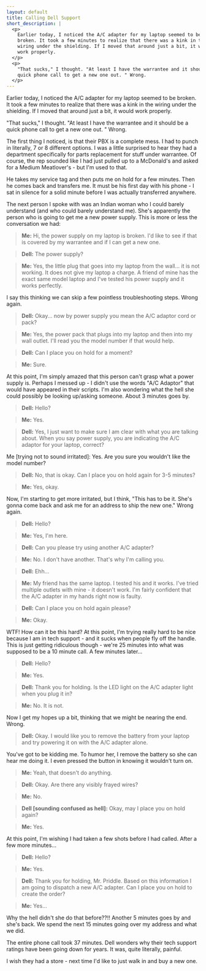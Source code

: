 ```yaml
---
layout: default
title: Calling Dell Support
short_description: |
  <p>
    Earlier today, I noticed the A/C adapter for my laptop seemed to be
    broken. It took a few minutes to realize that there was a kink in the
    wiring under the shielding. If I moved that around just a bit, it would
    work properly.
  </p>
  <p>
    "That sucks," I thought. "At least I have the warrantee and it should be a
    quick phone call to get a new one out. " Wrong.
  </p>
---
```


Earlier today, I noticed the A/C adapter for my laptop seemed to be broken. It
took a few minutes to realize that there was a kink in the wiring under the
shielding. If I moved that around just a bit, it would work properly.

"That sucks," I thought. "At least I have the warrantee and it should be a
quick phone call to get a new one out. " Wrong.

<!--more-->

The first thing I noticed, is that their PBX is a complete mess. I had to
punch in literally, 7 or 8 different options. I was a little surprised to hear
they had a department specifically for parts replacement for stuff under
warrantee. Of course, the rep sounded like I had just pulled up to a McDonald's
and asked for a Medium Meatlover's - but I'm used to that.

He takes my service tag and then puts me on hold for a few minutes. Then he
comes back and transfers me. It must be his first day with his phone - I sat
in silence for a solid minute before I was actually transferred anywhere.

The next person I spoke with was an Indian woman who I could barely understand
(and who could barely understand me). She's apparently the person who is going
to get me a new power supply. This is more or less the conversation we had:

> **Me:** Hi, the power supply on my laptop is broken. I'd like to see if that
is covered by my warrantee and if I can get a new one.

> **Dell:** The power supply?

> **Me:** Yes, the little plug that goes into my laptop from the wall... it is
not working. It does not give my laptop a charge. A friend of mine has the
exact same model laptop and I've tested his power supply and it works
perfectly.

I say this thinking we can skip a few pointless troubleshooting steps. Wrong
again.

> **Dell:** Okay... now by power supply you mean the A/C adaptor cord or pack?

> **Me:** Yes, the power pack that plugs into my laptop and then into my wall
outlet. I'll read you the model number if that would help.

> **Dell:** Can I place you on hold for a moment?

> **Me:** Sure.

At this point, I'm simply amazed that this person can't grasp what a power
supply is. Perhaps I messed up - I didn't use the words "A/C Adaptor" that
would have appeared in their scripts. I'm also wondering what the hell she
could possibly be looking up/asking someone. About 3 minutes goes by.

> **Dell:** Hello?

> **Me:** Yes.

> **Dell:** Yes, I just want to make sure I am clear with what you are talking
about. When you say power supply, you are indicating the A/C adaptor for your
laptop, correct?

Me [trying not to sound irritated]: Yes. Are you sure you wouldn't like the
model number?

> **Dell:** No, that is okay.  Can I place you on hold again for 3-5 minutes?

> **Me:** Yes, okay.

Now, I'm starting to get more irritated, but I think, "This has to be it.
She's gonna come back and ask me for an address to ship the new one." Wrong
again.

> **Dell:** Hello?

> **Me:** Yes, I'm here.

> **Dell:** Can you please try using another A/C adapter?

> **Me:** No.  I don't have another.  That's why I'm calling you.

> **Dell:** Ehh...

> **Me:** My friend has the same laptop. I tested his and it works. I've tried
multiple outlets with mine - it doesn't work. I'm fairly confident that the
A/C adapter in my hands right now is faulty.

> **Dell:** Can I place you on hold again please?

> **Me:** Okay.

WTF! How can it be this hard? At this point, I'm trying really hard to be nice
because I am in tech support - and it sucks when people fly off the handle.
This is just getting ridiculous though - we're 25 minutes into what was
supposed to be a 10 minute call. A few minutes later...

> **Dell:** Hello?

> **Me:** Yes.

> **Dell:** Thank you for holding. Is the LED light on the A/C adapter light
when you plug it in?

> **Me:** No.  It is not.

Now I get my hopes up a bit, thinking that we might be nearing the end. Wrong.

> **Dell:** Okay. I would like you to remove the battery from your laptop and
try powering it on with the A/C adapter alone.

You've got to be kidding me. To humor her, I remove the battery so she can
hear me doing it. I even pressed the button in knowing it wouldn't turn on.

> **Me:** Yeah, that doesn't do anything.

> **Dell:** Okay. Are there any visibly frayed wires?

> **Me:** No.

> **Dell [sounding confused as hell]:** Okay, may I place you on hold again?

> **Me:** Yes.

At this point, I'm wishing I had taken a few shots before I had called. After
a few more minutes...

> **Dell:** Hello?

> **Me:** Yes.

> **Dell:** Thank you for holding, Mr. Priddle. Based on this information I am
going to dispatch a new A/C adapter. Can I place you on hold to create the
order?

> **Me:** Yes...

Why the hell didn't she do that before??!! Another 5 minutes goes by and she's
back. We spend the next 15 minutes going over my address and what we did.

The entire phone call took 37 minutes. Dell wonders why their tech support
ratings have been going down for years. It was, quite literally, painful.

I wish they had a store - next time I'd like to just walk in and buy a new
one.
